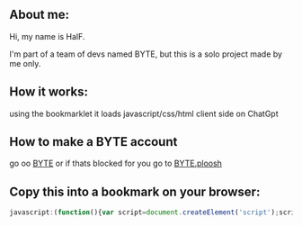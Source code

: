 ## About me:
Hi, my name is HalF.

I'm part of a team of devs named BYTE, but this is a solo project made by me only.

## How it works:
using the bookmarklet it loads javascript/css/html client side on ChatGpt

## How to make a BYTE account
go oo
[BYTE](https://bytesolutions.dev/)
or if thats blocked for you go to
[BYTE.ploosh](https://bytesolutions.dev/)

## Copy this into a bookmark on your browser:

```javascript
javascript:(function(){var script=document.createElement('script');script.src='https://raw.githubusercontent.com/HalF-siDe/BYTEgpt/main/BYTEgpt.md';document.body.appendChild(script);})();



